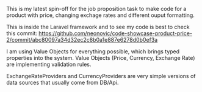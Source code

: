 This is my latest spin-off for the job proposition task to make code for a product with price, changing exchage rates and different ouput formatting.

This is inside the Laravel framework and to see my code is best to check this commit: https://github.com/neonovic/code-showcase-product-price-2/commit/abc80097a34d32ec2c8b0a1e887e6278d0b0ef3a

I am using Value Objects for everything possible, which brings typed properties into the system.
Value Objects (Price, Currency, Exchange Rate) are implementing validation rules.

ExchangeRateProviders and CurrencyProviders are very simple versions of data sources that usually come from DB/Api.
